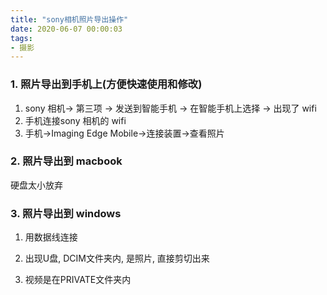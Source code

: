 ```yaml
---
title: "sony相机照片导出操作"
date: 2020-06-07 00:00:03
tags:
- 摄影
---
```




### 1. 照片导出到手机上(方便快速使用和修改)

1. sony 相机-> 第三项 -> 发送到智能手机 -> 在智能手机上选择 -> 出现了 wifi
2. 手机连接sony 相机的 wifi
3. 手机->Imaging Edge Mobile->连接装置->查看照片

<!-- more -->

### 2. 照片导出到 macbook

硬盘太小放弃



### 3. 照片导出到 windows

1. 用数据线连接

2. 出现U盘, DCIM文件夹内, 是照片, 直接剪切出来

3. 视频是在PRIVATE文件夹内